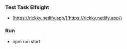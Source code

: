 ### Test Task Elfsight

- [https://rickky.netlify.app/](https://rickky.netlify.app/)

### Run
- npm run start

